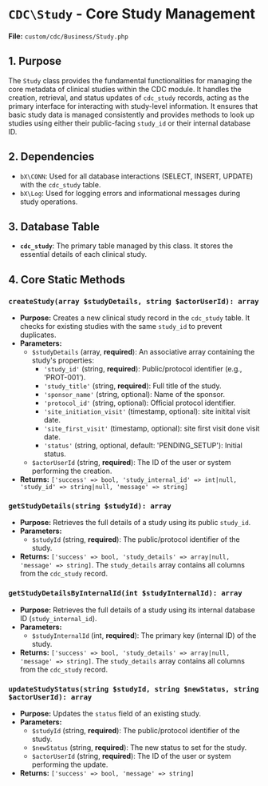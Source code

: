 # `CDC\Study` - Core Study Management

**File:** `custom/cdc/Business/Study.php`

## 1. Purpose

The `Study` class provides the fundamental functionalities for managing the core metadata of clinical studies within the CDC module. It handles the creation, retrieval, and status updates of `cdc_study` records, acting as the primary interface for interacting with study-level information. It ensures that basic study data is managed consistently and provides methods to look up studies using either their public-facing `study_id` or their internal database ID.

## 2. Dependencies

* `bX\CONN`: Used for all database interactions (SELECT, INSERT, UPDATE) with the `cdc_study` table.
* `bX\Log`: Used for logging errors and informational messages during study operations.

## 3. Database Table

* **`cdc_study`**: The primary table managed by this class. It stores the essential details of each clinical study.

## 4. Core Static Methods

### `createStudy(array $studyDetails, string $actorUserId): array`

* **Purpose:** Creates a new clinical study record in the `cdc_study` table. It checks for existing studies with the same `study_id` to prevent duplicates.
* **Parameters:**
    * `$studyDetails` (array, **required**): An associative array containing the study's properties:
        * `'study_id'` (string, **required**): Public/protocol identifier (e.g., 'PROT-001').
        * `'study_title'` (string, **required**): Full title of the study.
        * `'sponsor_name'` (string, optional): Name of the sponsor.
        * `'protocol_id'` (string, optional): Official protocol identifier.
        * `'site_initiation_visit'` (timestamp, optional): site initital visit date.
        * `'site_first_visit'` (timestamp, optional): site first visit done visit date.
        * `'status'` (string, optional, default: 'PENDING_SETUP'): Initial status.
    * `$actorUserId` (string, **required**): The ID of the user or system performing the creation.
* **Returns:** `['success' => bool, 'study_internal_id' => int|null, 'study_id' => string|null, 'message' => string]`

### `getStudyDetails(string $studyId): array`

* **Purpose:** Retrieves the full details of a study using its public `study_id`.
* **Parameters:**
    * `$studyId` (string, **required**): The public/protocol identifier of the study.
* **Returns:** `['success' => bool, 'study_details' => array|null, 'message' => string]`. The `study_details` array contains all columns from the `cdc_study` record.

### `getStudyDetailsByInternalId(int $studyInternalId): array`

* **Purpose:** Retrieves the full details of a study using its internal database ID (`study_internal_id`).
* **Parameters:**
    * `$studyInternalId` (int, **required**): The primary key (internal ID) of the study.
* **Returns:** `['success' => bool, 'study_details' => array|null, 'message' => string]`. The `study_details` array contains all columns from the `cdc_study` record.

### `updateStudyStatus(string $studyId, string $newStatus, string $actorUserId): array`

* **Purpose:** Updates the `status` field of an existing study.
* **Parameters:**
    * `$studyId` (string, **required**): The public/protocol identifier of the study.
    * `$newStatus` (string, **required**): The new status to set for the study.
    * `$actorUserId` (string, **required**): The ID of the user or system performing the update.
* **Returns:** `['success' => bool, 'message' => string]`